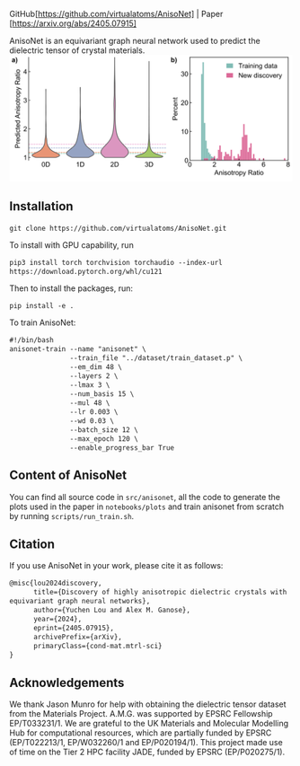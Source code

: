 GitHub[https://github.com/virtualatoms/AnisoNet] | Paper [https://arxiv.org/abs/2405.07915]

AnisoNet is an equivariant graph neural network used to predict the dielectric tensor of crystal materials.
![Figure 6](notebooks/plots/readme.png "Training data vs new anisotropic discoveries")


## Installation
```
git clone https://github.com/virtualatoms/AnisoNet.git
```
To install with GPU capability, run
```
pip3 install torch torchvision torchaudio --index-url https://download.pytorch.org/whl/cu121
```
Then to install the packages, run:
```
pip install -e .
```
To train AnisoNet:
```
#!/bin/bash
anisonet-train --name "anisonet" \
               --train_file "../dataset/train_dataset.p" \
               --em_dim 48 \
               --layers 2 \
               --lmax 3 \
               --num_basis 15 \
               --mul 48 \
               --lr 0.003 \
               --wd 0.03 \
               --batch_size 12 \
               --max_epoch 120 \
               --enable_progress_bar True
```

## Content of AnisoNet
You can find all source code in `src/anisonet`, all the code to generate the plots used in the paper in `notebooks/plots` and train anisonet from scratch by running `scripts/run_train.sh`.

## Citation
If you use AnisoNet in your work, please cite it as follows:
```
@misc{lou2024discovery,
      title={Discovery of highly anisotropic dielectric crystals with equivariant graph neural networks},
      author={Yuchen Lou and Alex M. Ganose},
      year={2024},
      eprint={2405.07915},
      archivePrefix={arXiv},
      primaryClass={cond-mat.mtrl-sci}
}
```

## Acknowledgements
We thank Jason Munro for help with obtaining the dielectric tensor dataset from the Materials Project. A.M.G. was supported by EPSRC Fellowship EP/T033231/1. We are grateful to the UK Materials and Molecular Modelling Hub for computational resources, which are partially funded by EPSRC (EP/T022213/1, EP/W032260/1 and EP/P020194/1). This project made use of time on the Tier 2 HPC facility JADE, funded by EPSRC (EP/P020275/1).
